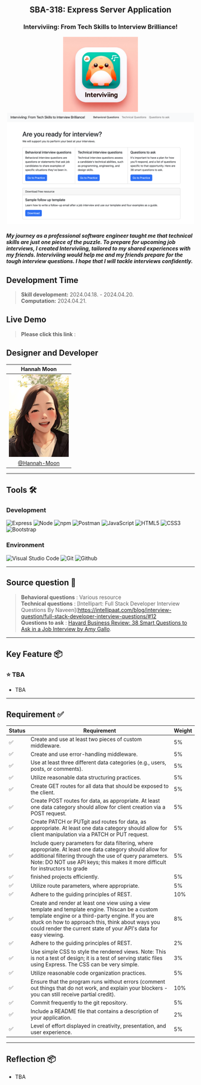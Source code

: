 <h2 align="center">
  SBA-318: Express Server Application <br/>
</h2>

<h3 align="center">
  Interviviing: From Tech Skills to Interview Brilliance!
</h3>

<div align="center">
<img width="200" alt="image" src="assets/Interviviing.jpeg">
<img width="500" alt="image" src="assets/indexhtml_screenshot.png">

<h5 align="left">
My journey as a professional software engineer taught me that technical skills are just one piece of the puzzle. To prepare for upcoming job interviews, I created Interviviing, tailored to my shared experiences with my friends. Interviviing would help me and my friends prepare for the tough interview questions. I hope that I will tackle interviews confidently.
</h5>
</div>

## Development Time
> **Skill development:** 2024.04.18. - 2024.04.20.<br>
> **Computation:** 2024.04.21.


## Live Demo

> **Please click this link** :
> 

## Designer and Developer

|      Hannah Moon       |                                                                                                                        
| :------------------------------------------------------------------------------: |  
|   <img width="160px" src="assets/Hannah_V01.jpg"/>    |  
|   [@Hannah-Moon](https://github.com/Hannah-Moon)   |   

---
## Tools 🛠️

### Development
![Express](https://img.shields.io/badge/Express%20js-000000?style=for-the-badge&logo=express&logoColor=white)
![Node](https://img.shields.io/badge/Node%20js-339933?style=for-the-badge&logo=nodedotjs&logoColor=white)
![npm](https://img.shields.io/badge/npm-CB3837?style=for-the-badge&logo=npm&logoColor=white)
![Postman](https://img.shields.io/badge/Postman-FF6C37?style=for-the-badge&logo=Postman&logoColor=white)
![JavaScript](https://img.shields.io/badge/JavaScript-F7DF1E?style=for-the-badge&logo=Javascript&logoColor=white)
![HTML5](https://img.shields.io/badge/html5-%23E34F26.svg?style=for-the-badge&logo=html5&logoColor=white)
![CSS3](https://img.shields.io/badge/css3-%231572B6.svg?style=for-the-badge&logo=css3&logoColor=white)
![Bootstrap](https://img.shields.io/badge/Bootstrap-7952B3?style=for-the-badge&logo=Bootstrap&logoColor=white)

### Environment
![Visual Studio Code](https://img.shields.io/badge/Visual%20Studio%20Code-007ACC?style=for-the-badge&logo=Visual%20Studio%20Code&logoColor=white)
![Git](https://img.shields.io/badge/Git-F05032?style=for-the-badge&logo=Git&logoColor=white)
![Github](https://img.shields.io/badge/GitHub-181717?style=for-the-badge&logo=GitHub&logoColor=white)             


---
## Source question 💬

> **Behavioral questions** : Various resource <br>
> **Technical questions** :  [Intellipart: Full Stack Developer Interview Questions By Naveen](https://intellipaat.com/blog/interview-question/full-stack-developer-interview-questions/#12 <br>
> **Questions to ask** : [Havard Business Review: 38 Smart Questions to Ask in a Job Interview
by Amy Gallo](https://hbr.org/2022/05/38-smart-questions-to-ask-in-a-job-interview?ab=hero-subleft-2).


---
## Key Feature 📦

### ⭐️ TBA
- TBA

---
## Requirement ✅

| Status    | Requirement                  | Weight    | 
|-----------|------------------------------|-----------|
|:white_check_mark:| Create and use at least two pieces of custom middleware.| 5% |
|:white_check_mark:| Create and use error-handling middleware. | 5% |
|:white_check_mark:| Use at least three different data categories (e.g., users, posts, or comments). | 5% |
|:white_check_mark:| Utilize reasonable data structuring practices. | 5% |
|:white_check_mark:| Create GET routes for all data that should be exposed to the client. | 5% |
|:white_check_mark:| Create POST routes for data, as appropriate. At least one data category should allow for client creation via a POST request. | 5% |
|:white_check_mark:| Create PATCH or PUTgit asd routes for data, as appropriate. At least one data category should allow for client manipulation via a PATCH or PUT request. | 5% |
|:white_check_mark:| Include query parameters for data filtering, where appropriate. At least one data category should allow for additional filtering through the use of query parameters. Note: DO NOT use API keys; this makes it more difficult for instructors to grade | 5% |
|:white_check_mark:|finished projects efficiently. | 5% |
|:white_check_mark:| Utilize route parameters, where appropriate. | 5% |
|:white_check_mark:| Adhere to the guiding principles of REST. | 10% |
|:white_check_mark:| Create and render at least one view using a view template and template engine. Thiscan be a custom template engine or a third-party engine. If you are stuck on how to approach this, think about ways you could render the current state of your API's data for easy viewing.  | 8% |
|:white_check_mark:| Adhere to the guiding principles of REST. | 2% |
|:white_check_mark:| Use simple CSS to style the rendered views. Note: This is not a test of design; it is a test of serving static files using Express. The CSS can be very simple. | 3% |
|:white_check_mark:| Utilize reasonable code organization practices. | 5% |
|:white_check_mark:| Ensure that the program runs without errors (comment out things that do not work, and explain your blockers - you can still receive partial credit). | 10% |
|:white_check_mark:| Commit frequently to the git repository. | 5% |
|:white_check_mark:| Include a README file that contains a description of your application. | 2% |
|:white_check_mark:| Level of effort displayed in creativity, presentation, and user experience. | 5% |


---
## Reflection 📦
- TBA

